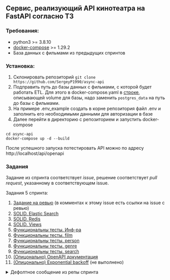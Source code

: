 ## Сервис, реализующий API кинотеатра на FastAPI согласно ТЗ


### Требования:
  - python3 >= 3.8.10
  - [docker-compose](https://docs.docker.com/compose/install/) >= 1.29.2
  - База данных с фильмами из предыдущих спринтов

### Установка:
1) Склонировать репозиторий
`git clone https://github.com/SergeyP1990/async-api`
2) Подправить путь до базы данных с фильмами, с которой будет работать ETL. Для этого в docker-compose.yaml в [строке](https://github.com/SergeyP1990/async-api/blob/7e64193e9a6775699b55ad7e125b1f1fe93d4056/docker-compose.yaml#L7), описывающей volume для базы, надо заменить `postgres_data` на путь до базы с фильмами.
3) На примере .env_example создать в корне репозитория файл .env и заполнить его необходимыми данными для авторизации в базе
4) Далее перейти в директорию с репозиторием и запустить docker-compose
  ```
  cd async-api
  docker-compose up -d --build
  ```
После успешного запуска потестировать API можно по адресу http://localhost/api/openapi

### Задания
Задание из спринта соответствует _issue_, решение соответствует _pull request_, указанному в соответствующем issue.

Задания 5 спринта:

1) [Задание на ревью](https://github.com/SergeyP1990/async-api/issues/31) (в комментах к этому issue есть ссылки на issue с ревью)
2) [SOLID. Elastic Search](https://github.com/SergeyP1990/async-api/issues/32)
3) [SOLID. Redis](https://github.com/SergeyP1990/async-api/issues/33)
4) [SOLID. Views](https://github.com/SergeyP1990/async-api/issues/34)
5) [Функциональны тесты. Инф-ра](https://github.com/SergeyP1990/async-api/issues/35)
6) [Функциональны тесты. film](https://github.com/SergeyP1990/async-api/issues/36)
7) [Функциональны тесты. person](https://github.com/SergeyP1990/async-api/issues/37)
8) [Функциональны тесты. genre](https://github.com/SergeyP1990/async-api/issues/38)
9) [Функциональны тесты. search](https://github.com/SergeyP1990/async-api/issues/39)
10) [(Опицонально) OpenAPI документация](https://github.com/SergeyP1990/async-api/issues/40)
11) [(Опицонально) Exponential backoff](https://github.com/SergeyP1990/async-api/issues/41) (не выполнено)




<details>
  <summary>Дефолтное сообщение из репы спринта</summary>
  # Проектная работа 4 спринта

  **Важное сообщение для тимлида:** для ускорения проверки проекта укажите ссылку на приватный репозиторий с командной работой в файле readme и отправьте свежее приглашение на аккаунт [BlueDeep](https://github.com/BigDeepBlue).

  В папке **tasks** ваша команда найдёт задачи, которые необходимо выполнить в первом спринте второго модуля.  Обратите внимание на задачи **00_create_repo** и **01_create_basis**. Они расцениваются как блокирующие для командной работы, поэтому их необходимо выполнить как можно раньше.

  Мы оценили задачи в стори поинтах, значения которых брались из [последовательности Фибоначчи](https://ru.wikipedia.org/wiki/Числа_Фибоначчи) (1,2,3,5,8,…).

  Вы можете разбить имеющиеся задачи на более маленькие, например, распределять между участниками команды не большие куски задания, а маленькие подзадачи. В таком случае не забудьте зафиксировать изменения в issues в репозитории.

  **От каждого разработчика ожидается выполнение минимум 40% от общего числа стори поинтов в спринте.**
</details>

